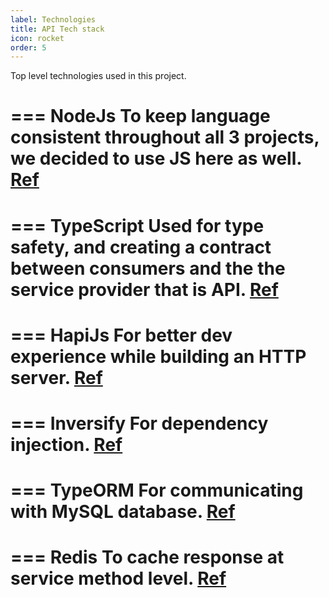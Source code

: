 ```yaml
---
label: Technologies
title: API Tech stack
icon: rocket
order: 5
---
```


Top level technologies used in this project.

=== NodeJs
To keep language consistent throughout all 3 projects, we decided to use JS here as well. [Ref](https://nodejs.org/en)
===

=== TypeScript
Used for type safety, and creating a contract between consumers and the the service provider that is API. [Ref](https://www.typescriptlang.org)
===

=== HapiJs
For better dev experience while building an HTTP server. [Ref](https://hapi.dev/)
===

=== Inversify
For dependency injection. [Ref](https://www.npmjs.com/package/inversify)
===

=== TypeORM
For communicating with MySQL database. [Ref](https://typeorm.io/#/)
===

=== Redis
To cache response at service method level. [Ref](https://www.npmjs.com/package/ioredis)
===
